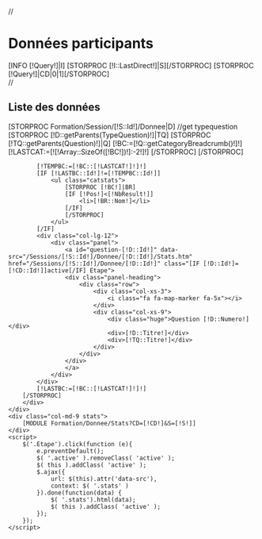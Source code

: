 //<h1>Données participants</h1>
<div class="row">
    [INFO [!Query!]|I]
    [STORPROC [!I::LastDirect!]|S][/STORPROC]
   [STORPROC [!Query!]|CD|0|1][/STORPROC]
    <div class="col-md-3 naviquestion">
//        <h2>Liste des données</h2>
        <div class="row">
        [STORPROC Formation/Session/[!S::Id!]/Donnee|D]
            //get typequestion
            [STORPROC [!D::getParents(TypeQuestion)!]|TQ]
                [STORPROC [!TQ::getParents(Question)!]|Q]
                    [!BC:=[!Q::getCategoryBreadcrumb()!]!]
                    [!LASTCAT:=[![!Array::SizeOf([!BC!])!]:-2!]!]
                [/STORPROC]
            [/STORPROC]

            [!TEMPBC:=[!BC::[!LASTCAT!]!]!]
            [IF [!LASTBC::Id!]!=[!TEMPBC::Id!]]
                <ul class="catstats">
                    [STORPROC [!BC!]|BR]
                    [IF [!Pos!]<[!NbResult!]]
                        <li>[!BR::Nom!]</li>
                    [/IF]
                    [/STORPROC]
                </ul>
            [/IF]
            <div class="col-lg-12">
                <div class="panel">
                    <a id="question-[!D::Id!]" data-src="/Sessions/[!S::Id!]/Donnee/[!D::Id!]/Stats.htm" href="/Sessions/[!S::Id!]/Donnee/[!D::Id!]" class="[IF [!D::Id!]=[!CD::Id!]]active[/IF] Etape">
                    <div class="panel-heading">
                        <div class="row">
                            <div class="col-xs-3">
                                <i class="fa fa-map-marker fa-5x"></i>
                            </div>
                            <div class="col-xs-9">
                                <div class="huge">Question [!D::Numero!]</div>
                                <div>[!D::Titre!]</div>
                                <div>[!TQ::Titre!]</div>
                            </div>
                        </div>
                    </div>
                    </a>
                </div>
            </div>
            [!LASTBC:=[!BC::[!LASTCAT!]!]!]
        [/STORPROC]
        </div>
    </div>
    <div class="col-md-9 stats">
        [MODULE Formation/Donnee/Stats?CD=[!CD!]&S=[!S!]]
    </div>
    <script>
        $('.Etape').click(function (e){
            e.preventDefault();
            $( '.active' ).removeClass( 'active' );
            $( this ).addClass( 'active' );
            $.ajax({
                url: $(this).attr('data-src'),
                context: $( '.stats' )
            }).done(function(data) {
                $( '.stats').html(data);
                $( this ).addClass( 'active' );
            });
        });
    </script>
</div>
